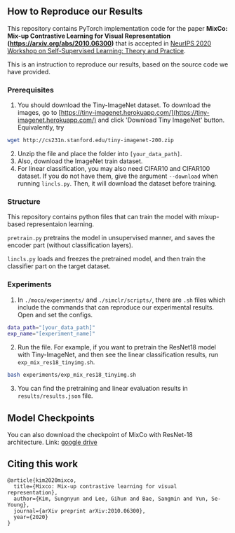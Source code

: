 ## How to Reproduce our Results

This repository contains PyTorch implementation code for the paper **MixCo: Mix-up Contrastive Learning for Visual Representation (https://arxiv.org/abs/2010.06300)** that is accepted in [NeurIPS 2020 Workshop on Self-Supervised Learning: Theory and Practice](https://nips.cc/Conferences/2020/ScheduleMultitrack?event=16146).

This is an instruction to reproduce our results, based on the source code we have provided.

### Prerequisites

1. You should download the Tiny-ImageNet dataset. To download the images, go to [https://tiny-imagenet.herokuapp.com/](https://tiny-imagenet.herokuapp.com/) and click 'Download Tiny ImageNet' button. Equivalently, try
```sh
wget http://cs231n.stanford.edu/tiny-imagenet-200.zip 
```
2. Unzip the file and place the folder into `[your_data_path]`.
3. Also, download the ImageNet train dataset.
4. For linear classification, you may also need CIFAR10 and CIFAR100 dataset. If you do not have them, give the argument `--download` when running `lincls.py`. Then, it will download the dataset before training.

### Structure
This repository contains python files that can train the model with mixup-based representaion learning.

`pretrain.py` pretrains the model in unsupervised manner, and saves the encoder part (without classification layers). 

`lincls.py` loads and freezes the pretrained model, and then train the classifier part on the target dataset.

### Experiments

1. In `./moco/experiments/` and `./simclr/scripts/`, there are `.sh` files which include the commands that can reproduce our experimental results. Open and set the configs.
```sh
data_path="[your_data_path]"
exp_name="[experiment_name]"
```
2. Run the file. For example, if you want to pretrain the ResNet18 model with Tiny-ImageNet, and then see the linear classification results, run `exp_mix_res18_tinyimg.sh`.
```sh
bash experiments/exp_mix_res18_tinyimg.sh
```
3. You can find the pretraining and linear evaluation results in `results/results.json` file.

## Model Checkpoints
You can also download the checkpoint of MixCo with ResNet-18 architecture. Link: [google drive](https://drive.google.com/file/d/1Dg_SNGBmpyPCRIvrt8EIfQrUEIvtWasW/view?usp=sharing)

## Citing this work
```
@article{kim2020mixco,
  title={Mixco: Mix-up contrastive learning for visual representation},
  author={Kim, Sungnyun and Lee, Gihun and Bae, Sangmin and Yun, Se-Young},
  journal={arXiv preprint arXiv:2010.06300},
  year={2020}
}
```
